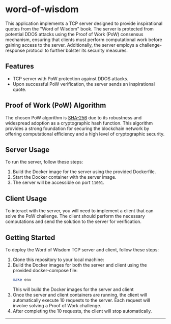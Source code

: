 # word-of-wisdom

This application implements a TCP server designed to provide inspirational quotes from the "Word of Wisdom" book. The server is protected from potential DDOS attacks using the Proof of Work (PoW) consensus mechanism, ensuring that clients must perform computational work before gaining access to the server. Additionally, the server employs a challenge-response protocol to further bolster its security measures.
## Features

- TCP server with PoW protection against DDOS attacks.
- Upon successful PoW verification, the server sends an inspirational quote.

## Proof of Work (PoW) Algorithm

The chosen PoW algorithm is [SHA-256](https://en.wikipedia.org/wiki/SHA-2) due to its robustness and widespread adoption as a cryptographic hash function. This algorithm provides a strong foundation for securing the blockchain network by offering computational efficiency and a high level of cryptographic security.

## Server Usage

To run the server, follow these steps:

1. Build the Docker image for the server using the provided Dockerfile.
2. Start the Docker container with the server image.
3. The server will be accessible on port `11001`.

## Client Usage

To interact with the server, you will need to implement a client that can solve the PoW challenge. The client should perform the necessary computations and send the solution to the server for verification.

## Getting Started

To deploy the Word of Wisdom TCP server and client, follow these steps:

1. Clone this repository to your local machine:
2. Build the Docker images for both the server and client using the provided docker-compose file:
    ```bash
    make env
    ```
    This will build the Docker images for the server and client
3. Once the server and client containers are running, the client will automatically execute 10 requests to the server. Each request will involve solving a Proof of Work challenge.
4. After completing the 10 requests, the client will stop automatically.
---
